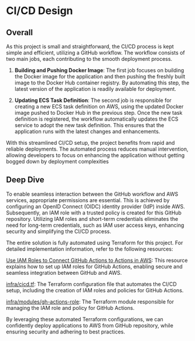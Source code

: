 # CI/CD Design

## Overall 

As this project is small and straightforward, the CI/CD process is kept simple and efficient, utilizing a GitHub workflow. The workflow consists of two main jobs, each contributing to the smooth deployment process.

1. **Building and Pushing Docker Image**: The first job focuses on building the Docker image for the application and then pushing the freshly built image to the Docker Hub container registry. By automating this step, the latest version of the application is readily available for deployment.

2. **Updating ECS Task Definition**: The second job is responsible for creating a new ECS task definition on AWS, using the updated Docker image pushed to Docker Hub in the previous step. Once the new task definition is registered, the workflow automatically updates the ECS service to adopt the new task definition. This ensures that the application runs with the latest changes and enhancements.

With this streamlined CI/CD setup, the project benefits from rapid and reliable deployments. The automated process reduces manual intervention, allowing developers to focus on enhancing the application without getting bogged down by deployment complexities

## Deep Dive 

To enable seamless interaction between the GitHub workflow and AWS services, appropriate permissions are essential. This is achieved by configuring an OpenID Connect (OIDC) identity provider (IdP) inside AWS. Subsequently, an IAM role with a trusted policy is created for this GitHub repository. Utilizing IAM roles and short-term credentials eliminates the need for long-term credentials, such as IAM user access keys, enhancing security and simplifying the CI/CD process.

The entire solution is fully automated using Terraform for this project. For detailed implementation information, refer to the following resources:

[Use IAM Roles to Connect GitHub Actions to Actions in AWS](https://aws.amazon.com/vi/blogs/security/use-iam-roles-to-connect-github-actions-to-actions-in-aws/): This resource explains how to set up IAM roles for GitHub Actions, enabling secure and seamless integration between GitHub and AWS.

[infra/cicd.tf](../infra/cicd.tf): The Terraform configuration file that automates the CI/CD setup, including the creation of IAM roles and policies for GitHub Actions.

[infra/modules/gh-actions-role](../infra/modules/gh-actions-role): The Terraform module responsible for managing the IAM role and policy for GitHub Actions.

By leveraging these automated Terraform configurations, we can confidently deploy applications to AWS from GitHub repository, while ensuring security and adhering to best practices.
